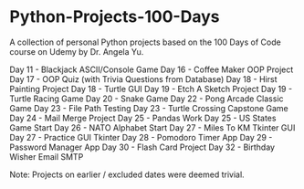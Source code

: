 # Python-Projects-100-Days
A collection of personal Python projects based on the 100 Days of Code course on Udemy by Dr. Angela Yu. 

Day 11 - Blackjack ASCII/Console Game
Day 16 - Coffee Maker OOP Project
Day 17 - OOP Quiz (with Trivia Questions from Database)
Day 18 - Hirst Painting Project
Day 18 - Turtle GUI
Day 19 - Etch A Sketch Project
Day 19 - Turtle Racing Game
Day 20 - Snake Game
Day 22 - Pong Arcade Classic Game
Day 23 - File Path Testing
Day 23 - Turtle Crossing Capstone Game
Day 24 - Mail Merge Project
Day 25 - Pandas Work
Day 25 - US States Game Start 
Day 26 - NATO Alphabet Start
Day 27 - Miles To KM Tkinter GUI
Day 27 - Practice GUI Tkinter
Day 28 - Pomodoro Timer App
Day 29 - Password Manager App
Day 30 - Flash Card Project
Day 32 - Birthday Wisher Email SMTP

Note: Projects on earlier / excluded dates were deemed trivial.
